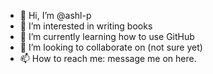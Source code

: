 - 👋 Hi, I’m @ashl-p
- 👀 I’m interested in writing books
- 🌱 I’m currently learning how to use GitHub
- 💞️ I’m looking to collaborate on (not sure yet)
- 📫 How to reach me: message me on here.

<!---
ashl-p/ashl-p is a ✨ special ✨ repository because its `README.md` (this file) appears on your GitHub profile.
You can click the Preview link to take a look at your changes.
--->
